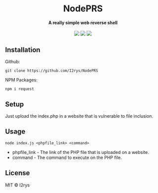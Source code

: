 
<h1 align="center">NodePRS</h1>
<h4 align="center">A really simple web reverse shell</h4>
<p align="center">
	<a href="https://github.com/I2rys/NodePRS/blob/main/LICENSE"><img src="https://img.shields.io/github/license/I2rys/NodePRS?style=flat-square"></img></a>
	<a href="https://github.com/I2rys/NodePRS/issues"><img src="https://img.shields.io/github/issues/I2rys/NodePRS.svg"></img></a>
	<a href="https://nodejs.org/"><img src="https://img.shields.io/badge/-Nodejs-green?style=flat-square&logo=Node.js"></img></a>
</p>


## Installation
Github:

    git clone https://github.com/I2rys/NodePRS

NPM Packages:

    npm i request
    
## Setup
Just upload the index.php in a website that is vulnerable to file inclusion.

## Usage

    node index.js <phpfile_link> <command>

 - phpfile_link - The link of the PHP file that is uploaded on a website.
 - command - The command to execute on the PHP file.

## License
MIT © I2rys
